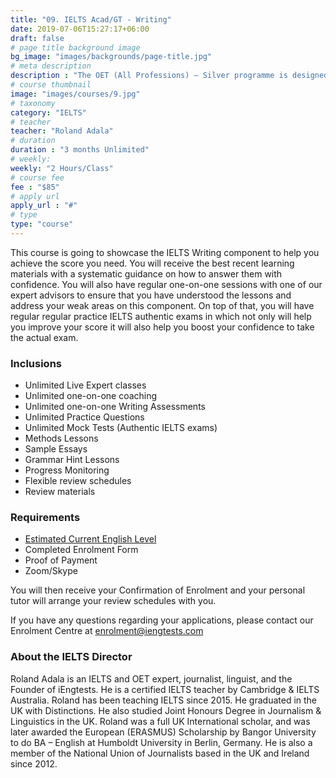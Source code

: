 ```yaml
---
title: "09. IELTS Acad/GT - Writing"
date: 2019-07-06T15:27:17+06:00
draft: false
# page title background image
bg_image: "images/backgrounds/page-title.jpg"
# meta description
description : "The OET (All Professions) – Silver programme is designed for healthcare professionals who wish to prepare for the OET exam with unlimited reviews within 6 months duration."
# course thumbnail
image: "images/courses/9.jpg"
# taxonomy
category: "IELTS"
# teacher
teacher: "Roland Adala"
# duration
duration : "3 months Unlimited"
# weekly:
weekly: "2 Hours/Class"
# course fee
fee : "$85"
# apply url
apply_url : "#"
# type
type: "course"
---
```



This course is going to showcase the IELTS Writing component to help you achieve the score you need. You will receive the best recent learning materials with a systematic guidance on how to answer them with confidence. You will also have regular one-on-one sessions with one of our expert advisors to ensure that you have understood the lessons and address your weak areas on this component. On top of that, you will have regular regular practice IELTS authentic exams in which not only will help you improve your score it will also help you boost your confidence to take the actual exam. </p>

### Inclusions



* Unlimited Live Expert classes
* Unlimited one-on-one coaching
* Unlimited one-on-one Writing Assessments
* Unlimited Practice Questions
* Unlimited Mock Tests (Authentic IELTS exams)
* Methods Lessons
* Sample Essays
* Grammar Hint Lessons
* Progress Monitoring
* Flexible review schedules
* Review materials

### Requirements

* [Estimated Current English Level](https://bit.ly/2Zq8VQW)
* Completed Enrolment Form
* Proof of Payment
* Zoom/Skype 

You will then receive your Confirmation of Enrolment and your personal tutor will arrange your review schedules with you.

If you have any questions regarding your applications, please contact our Enrolment Centre at [enrolment@iengtests.com](mailto:enrolment@iengtests.com) 


### About the IELTS Director

Roland Adala is an IELTS and OET expert, journalist, linguist, and the Founder of iEngtests. He is a certified IELTS teacher by Cambridge & IELTS Australia. Roland has been teaching IELTS since 2015. He graduated in the UK with Distinctions. He also studied Joint Honours Degree in Journalism & Linguistics in the UK. Roland was a full UK International scholar, and was later awarded the European (ERASMUS) Scholarship by Bangor University to do BA – English at Humboldt University in Berlin, Germany. He is also a member of the National Union of Journalists based in the UK and Ireland since 2012.